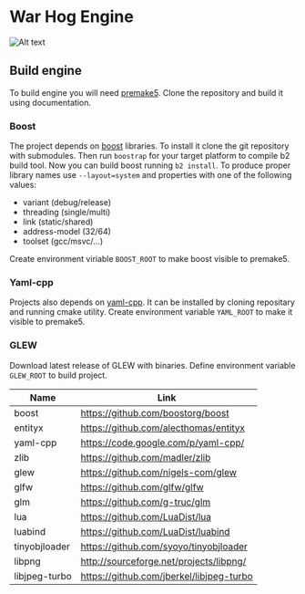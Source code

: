 # War Hog Engine
![Alt text](https://bitbucket-assetroot.s3.amazonaws.com/c/photos/2014/Mar/06/warhog-engine-logo-3151599318-1_avatar.png)

## Build engine
To build engine you will need [premake5](https://bitbucket.org/premake/premake-dev). Clone the repository and build it using documentation.

### Boost
The project depends on [boost](https://github.com/boostorg/boost) libraries. To install it clone the git repository with submodules. Then run ```boostrap``` for your target platform to compile b2 build tool. Now you can build boost running ```b2 install```. To produce proper library names use ```--layout=system``` and properties with one of the following values:

* variant (debug/release)
* threading (single/multi)
* link (static/shared)
* address-model (32/64)
* toolset (gcc/msvc/...)

Create environment viriable ```BOOST_ROOT``` to make boost visible to premake5.

### Yaml-cpp
Projects also depends on [yaml-cpp](https://code.google.com/p/yaml-cpp/). It can be installed by cloning repositary and running cmake utility. Create environment variable ```YAML_ROOT``` to make it visible to premake5.

### GLEW
Download latest release of GLEW with binaries. Define environment variable ```GLEW_ROOT``` to build project.

Name | Link
-----|------
boost | https://github.com/boostorg/boost
entityx | https://github.com/alecthomas/entityx
yaml-cpp | https://code.google.com/p/yaml-cpp/
zlib | https://github.com/madler/zlib
glew | https://github.com/nigels-com/glew
glfw | https://github.com/glfw/glfw
glm | https://github.com/g-truc/glm
lua | https://github.com/LuaDist/lua
luabind	| https://github.com/LuaDist/luabind
tinyobjloader | https://github.com/syoyo/tinyobjloader
libpng | http://sourceforge.net/projects/libpng/
libjpeg-turbo | https://github.com/jberkel/libjpeg-turbo